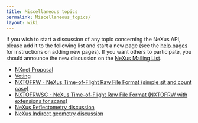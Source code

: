 ```yaml
---
title: Miscellaneous topics
permalink: Miscellaneous_topics/
layout: wiki
---
```


If you wish to start a discussion of any topic concerning the NeXus API,
please add it to the following list and start a new page (see the [help
pages](Help:Contents "wikilink") for instructions on adding new pages).
If you want others to participate, you should announce the new
discussion on the [NeXus Mailing
List](http://lists.nexusformat.org/mailman/listinfo/nexus).

-   [NXnet Proposal](NXnet_Proposal "wikilink")
-   [Voting](Voting "wikilink")
-   [ NXTOFRW - NeXus Time-of-Flight Raw File Format (simple sit and
    count case)](TOFRaw "wikilink")
-   [ NXTOFRWSC - NeXus Time-of-Flight Raw File Format (NXTOFRW with
    extensions for scans)](TOFRawScan "wikilink")
-   [ NeXus Reflectometry discussion ](ReflectDiscuss "wikilink")
-   [ NeXus Indirect geometry discussion ](IndirectDiscuss "wikilink")

